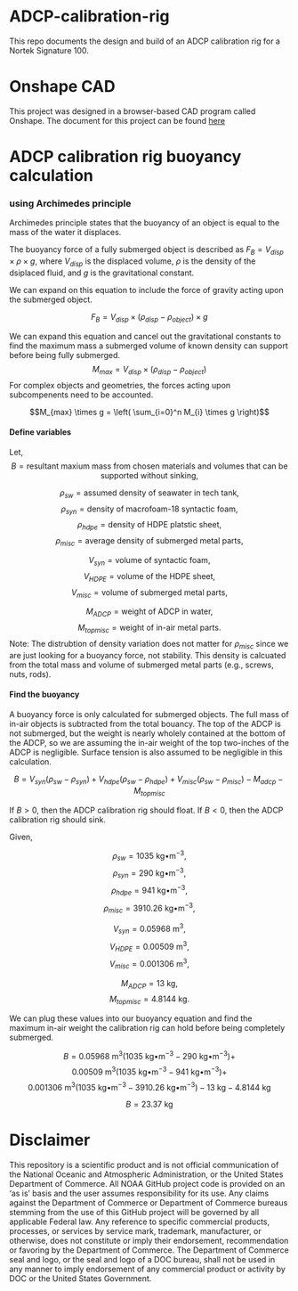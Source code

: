 # ADCP-calibration-rig
This repo documents the design and build of an ADCP calibration rig for a Nortek Signature 100.

# Onshape CAD
This project was designed in a browser-based CAD program called Onshape. The document for this project can be found [here](https://cad.onshape.com/documents/10602cede9c07e59b6c9bb3e/w/70dcfadde18bdff9054825df/e/5ac3f072fa41a360b08c238f)

# ADCP calibration rig buoyancy calculation
### using Archimedes principle 
Archimedes principle states that the buoyancy of an object is equal to the mass of the water it displaces.

The buoyancy force of a fully submerged object is described as $F_B = V_{disp} \times \rho \times g$, where $V_{disp}$ is the displaced volume, $\rho$ is the density of the dsiplaced fluid, and $g$ is the gravitational constant.

We can expand on this equation to include the force of gravity acting upon the submerged object.

$$F_B = V_{disp} \times (\rho_{disp} - \rho_{object}) \times g$$

We can expand this equation and cancel out the gravitational constants to find the maximum mass a submerged volume of known density can support before being fully submerged.
$$M_{max} = V_{disp} \times (\rho_{disp} - \rho_{object})$$
For complex objects and geometries, the forces acting upon subcompenents need to be accounted.

$$M_{max} \times g = \left( \sum_{i=0}^n M_{i} \times g \right)$$
#### Define variables
Let,
$$B = \text{resultant maxium mass from chosen materials and volumes that can be supported without sinking},$$

$$\rho_{sw} = \text{assumed density of seawater in tech tank},$$
$$\rho_{syn} = \text{density of macrofoam-18 syntactic foam},$$
$$\rho_{hdpe} = \text{density of HDPE platstic sheet},$$
$$\rho_{misc} = \text{average density of submerged metal parts},$$

$$V_{syn} = \text{volume of syntactic foam},$$
$$V_{HDPE} = \text{volume of the HDPE sheet},$$
$$V_{misc} = \text{volume of submerged metal parts},$$

$$M_{ADCP} = \text{weight of ADCP in water},$$
$$M_{topmisc} = \text{weight of in-air metal parts}.$$
Note: The distrubtion of density variation does not matter for $\rho_{misc}$ since we are just looking for a buoyancy force, not stability. This density is calcuated from the total mass and volume of submerged metal parts (e.g., screws, nuts, rods).

#### Find the buoyancy
A buoyancy force is only calculated for submerged objects. The full mass of in-air objects is subtracted from the total bouancy. The top of the ADCP is not submerged, but the weight is nearly wholely contained at the bottom of the ADCP, so we are assuming the in-air weight of the top two-inches of the ADCP is negligible. Surface tension is also assumed to be negligible in this calculation.

$$B = V_{syn}(\rho_{sw}-\rho_{syn}) + V_{hdpe}(\rho_{sw}-\rho_{hdpe}) + V_{misc}(\rho_{sw}-\rho_{misc}) - M_{adcp} - M_{topmisc}$$

If $B > 0$, then the ADCP calibration rig should float. If $B < 0$, then the ADCP calibration rig should sink.

Given,

$$\rho_{sw} = 1035\text{ kg•m}^{-3},$$
$$\rho_{syn} = 290\text{ kg•m}^{-3},$$
$$\rho_{hdpe} = 941\text{ kg•m}^{-3},$$
$$\rho_{misc} = 3910.26\text{ kg•m}^{-3},$$

$$V_{syn} = 0.05968\text{ m}^3,$$
$$V_{HDPE} = 0.00509\text{ m}^3,$$
$$V_{misc} = 0.001306\text{ m}^3,$$

$$M_{ADCP} = 13\text{ kg},$$
$$M_{topmisc} = 4.8144\text{ kg}.$$

We can plug these values into our buoyancy equation and find the maximum in-air weight the calibration rig can hold before being completely submerged.

$$B = 0.05968 \text{ m}^3(1035 \text{ kg•m}^{-3}-290\text{ kg•m}^{-3}) +$$ 
$$0.00509\text{ m}^3(1035\text{ kg•m}^{-3}-941\text{ kg•m}^{-3}) +$$ 
$$0.001306\text{ m}^3(1035\text{ kg•m}^{-3}-3910.26\text{ kg•m}^{-3}) - 13\text{ kg}- 4.8144\text{ kg}$$

$$B=23.37 \text{ kg}$$

# Disclaimer
This repository is a scientific product and is not official communication of the National Oceanic and Atmospheric Administration, or the United States Department of Commerce. All NOAA GitHub project code is provided on an ‘as is’ basis and the user assumes responsibility for its use. Any claims against the Department of Commerce or Department of Commerce bureaus stemming from the use of this GitHub project will be governed by all applicable Federal law. Any reference to specific commercial products, processes, or services by service mark, trademark, manufacturer, or otherwise, does not constitute or imply their endorsement, recommendation or favoring by the Department of Commerce. The Department of Commerce seal and logo, or the seal and logo of a DOC bureau, shall not be used in any manner to imply endorsement of any commercial product or activity by DOC or the United States Government.
